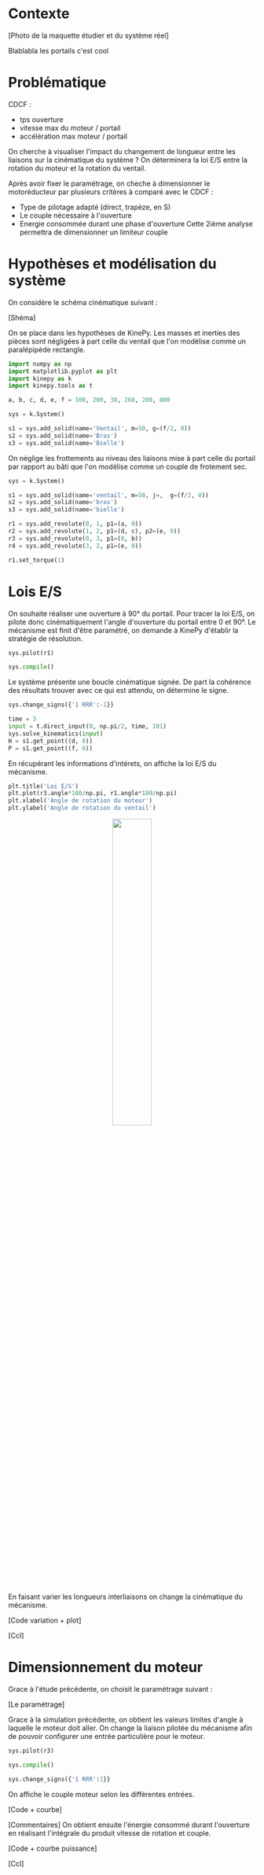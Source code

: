 # Contexte

[Photo de la maquette étudier et du système réel]

Blablabla les portails c'est cool

# Problématique

CDCF :
- tps ouverture
- vitesse max du moteur / portail
- accélération max moteur / portail

On cherche à visualiser l'impact du changement de longueur entre les liaisons sur la cinématique du système ? On déterminera la loi E/S entre la rotation du moteur et la rotation du ventail.

Après avoir fixer le paramétrage, on cheche à dimensionner le motoréducteur par plusieurs critères à comparé avec le CDCF :
- Type de pilotage adapté (direct, trapèze, en S)
- Le couple nécessaire à l'ouverture
- Energie consommée durant une phase d'ouverture
Cette 2ième analyse permettra de dimensionner un limiteur couple 

# Hypothèses et modélisation du système

On considère le schéma cinématique suivant :

[Shéma]

On se place dans les hypothèses de KinePy.
Les masses et inerties des pièces sont négligées à part celle du ventail que l'on modélise comme un paralépipède rectangle.

```python
import numpy as np
import matplotlib.pyplot as plt
import kinepy as k
import kinepy.tools as t

a, b, c, d, e, f = 100, 200, 30, 260, 280, 800

sys = k.System()

s1 = sys.add_solid(name='Ventail', m=50, g=(f/2, 0))
s2 = sys.add_solid(name='Bras')
s3 = sys.add_solid(name='Bielle')
```

On néglige les frottements au niveau des liaisons mise à part celle du portail par rapport au bâti que l'on modélise comme un couple de frotement sec.

```python
sys = k.System()

s1 = sys.add_solid(name='ventail', m=50, j=,  g=(f/2, 0))
s2 = sys.add_solid(name='bras')
s3 = sys.add_solid(name='bielle')

r1 = sys.add_revolute(0, 1, p1=(a, 0))
r2 = sys.add_revolute(1, 2, p1=(d, c), p2=(e, 0))
r3 = sys.add_revolute(0, 3, p1=(0, b))
r4 = sys.add_revolute(3, 2, p1=(e, 0))

r1.set_torque(1)
```

# Lois E/S

On souhaite réaliser une ouverture à 90° du portail.
Pour tracer la loi E/S, on pilote donc cinématiquement l'angle d'ouverture du portail entre 0 et 90°. 
Le mécanisme est finit d'être paramétré, on demande à KinePy d'établir la stratégie de résolution.

```python
sys.pilot(r1)

sys.compile()
```

Le système présente une boucle cinématique signée. De part la cohérence des résultats trouver avec ce qui est attendu, on détermine le signe.

```python
sys.change_signs({'1 RRR':-1}}

time = 5
input = t.direct_input(0, np.pi/2, time, 101)
sys.solve_kinematics(input)
H = s1.get_point((d, 0))
P = s1.get_point((f, 0))
```

En récupérant les informations d'intérets, on affiche la loi E/S du mécanisme.

```python
plt.title('Loi E/S')
plt.plot(r3.angle*180/np.pi, r1.angle*180/np.pi)
plt.xlabel('Angle de rotation du moteur')
plt.ylabel('Angle de rotation du ventail')
```
<p align="center" width="100%">
    <img width="40%" src="https://user-images.githubusercontent.com/93446869/223567649-d2c4ed08-a72d-4b5f-8906-363dd8c49f95.png">
</p>

En faisant varier les longueurs interliaisons on change la cinématique du mécanisme.

[Code variation + plot]

[Ccl]

# Dimensionnement du moteur

Grace à l'étude précédente, on choisit le paramétrage suivant :

[Le paramétrage]

Grace à la simulation précédente, on obtient les valeurs limites d'angle à laquelle le moteur doit aller.
On change la liaison pilotée du mécanisme afin de pouvoir configurer une entrée particulière pour le moteur.

```python
sys.pilot(r3)

sys.compile()

sys.change_signs({'1 RRR':1}}
```

On affiche le couple moteur selon les différentes entrées.

[Code + courbe]

[Commentaires]
On obtient ensuite l'énergie consommé durant l'ouverture en réalisant l'intégrale du produit vitesse de rotation et couple.

[Code + courbe puissance]

[Ccl]
